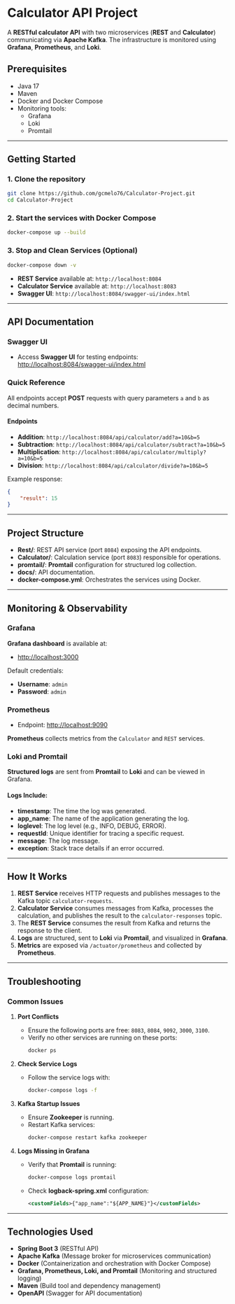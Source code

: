 # **Calculator API Project**

A **RESTful calculator API** with two microservices (**REST** and **Calculator**) communicating via **Apache Kafka**. The infrastructure is monitored using **Grafana**, **Prometheus**, and **Loki**.

## **Prerequisites**

- Java 17
- Maven
- Docker and Docker Compose
- Monitoring tools:
    - Grafana
    - Loki
    - Promtail

---

## **Getting Started**

### 1. Clone the repository

```bash
git clone https://github.com/gcmelo76/Calculator-Project.git
cd Calculator-Project
```

### 2. Start the services with Docker Compose

```bash
docker-compose up --build
```

### 3. Stop and Clean Services (Optional)

```bash
docker-compose down -v
```

- **REST Service** available at: `http://localhost:8084`
- **Calculator Service** available at: `http://localhost:8083`
- **Swagger UI**: `http://localhost:8084/swagger-ui/index.html`

---

## **API Documentation**

### Swagger UI

- Access **Swagger UI** for testing endpoints: [http://localhost:8084/swagger-ui/index.html](http://localhost:8084/swagger-ui/index.html)

### Quick Reference

All endpoints accept **POST** requests with query parameters `a` and `b` as decimal numbers.

#### Endpoints

- **Addition**: `http://localhost:8084/api/calculator/add?a=10&b=5`
- **Subtraction**: `http://localhost:8084/api/calculator/subtract?a=10&b=5`
- **Multiplication**: `http://localhost:8084/api/calculator/multiply?a=10&b=5`
- **Division**: `http://localhost:8084/api/calculator/divide?a=10&b=5`

Example response:
```json
{
    "result": 15
}
```

---

## **Project Structure**

- **Rest/**: REST API service (port `8084`) exposing the API endpoints.
- **Calculator/**: Calculation service (port `8083`) responsible for operations.
- **promtail/**: **Promtail** configuration for structured log collection.
- **docs/**: API documentation.
- **docker-compose.yml**: Orchestrates the services using Docker.

---

## **Monitoring & Observability**

### **Grafana**
**Grafana dashboard** is available at:

- [http://localhost:3000](http://localhost:3000)

Default credentials:
- **Username**: `admin`
- **Password**: `admin`

### **Prometheus**
- Endpoint: [http://localhost:9090](http://localhost:9090)

**Prometheus** collects metrics from the `Calculator` and `REST` services.

### **Loki and Promtail**
**Structured logs** are sent from **Promtail** to **Loki** and can be viewed in Grafana.

#### Logs Include:
- **timestamp**: The time the log was generated.
- **app_name**: The name of the application generating the log.
- **loglevel**: The log level (e.g., INFO, DEBUG, ERROR).
- **requestId**: Unique identifier for tracing a specific request.
- **message**: The log message.
- **exception**: Stack trace details if an error occurred.

---

## **How It Works**

1. **REST Service** receives HTTP requests and publishes messages to the Kafka topic `calculator-requests`.
2. **Calculator Service** consumes messages from Kafka, processes the calculation, and publishes the result to the `calculator-responses` topic.
3. The **REST Service** consumes the result from Kafka and returns the response to the client.
4. **Logs** are structured, sent to **Loki** via **Promtail**, and visualized in **Grafana**.
5. **Metrics** are exposed via `/actuator/prometheus` and collected by **Prometheus**.

---

## **Troubleshooting**

### Common Issues

1. **Port Conflicts**
    - Ensure the following ports are free: `8083`, `8084`, `9092`, `3000`, `3100`.
    - Verify no other services are running on these ports:
      ```bash
      docker ps
      ```

2. **Check Service Logs**
    - Follow the service logs with:
      ```bash
      docker-compose logs -f
      ```

3. **Kafka Startup Issues**
    - Ensure **Zookeeper** is running.
    - Restart Kafka services:
      ```bash
      docker-compose restart kafka zookeeper
      ```

4. **Logs Missing in Grafana**
    - Verify that **Promtail** is running:
      ```bash
      docker-compose logs promtail
      ```
    - Check **logback-spring.xml** configuration:
      ```xml
      <customFields>{"app_name":"${APP_NAME}"}</customFields>
      ```

---

## **Technologies Used**

- **Spring Boot 3** (RESTful API)
- **Apache Kafka** (Message broker for microservices communication)
- **Docker** (Containerization and orchestration with Docker Compose)
- **Grafana, Prometheus, Loki, and Promtail** (Monitoring and structured logging)
- **Maven** (Build tool and dependency management)
- **OpenAPI** (Swagger for API documentation)